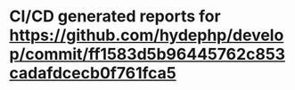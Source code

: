 # CI/CD generated reports for https://github.com/hydephp/develop/commit/ff1583d5b96445762c853cadafdcecb0f761fca5
